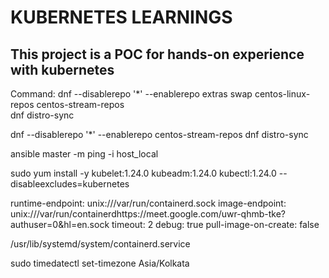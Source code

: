 # KUBERNETES LEARNINGS 

## This project is a POC for hands-on experience with kubernetes


Command: dnf --disablerepo '*' --enablerepo extras swap centos-linux-repos centos-stream-repos  
dnf distro-sync

dnf --disablerepo '*' --enablerepo centos-stream-repos
dnf distro-sync

ansible master -m ping -i host_local

sudo yum install -y kubelet:1.24.0 kubeadm:1.24.0 kubectl:1.24.0 --disableexcludes=kubernetes

runtime-endpoint: unix:///var/run/containerd.sock
image-endpoint: unix:///var/run/containerdhttps://meet.google.com/uwr-qhmb-tke?authuser=0&hl=en.sock
timeout: 2
debug: true
pull-image-on-create: false


/usr/lib/systemd/system/containerd.service

sudo timedatectl set-timezone Asia/Kolkata